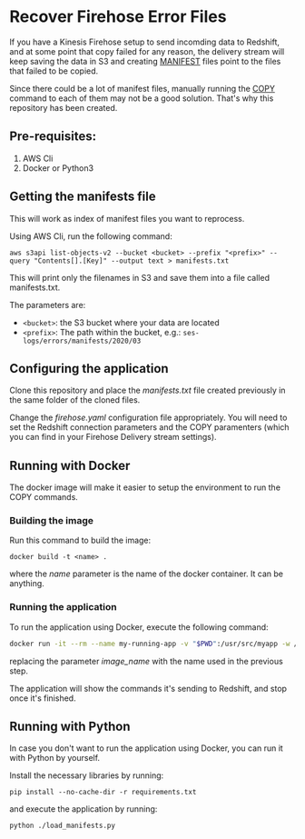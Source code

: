 # Recover Firehose Error Files

If you have a Kinesis Firehose setup to send incomding data to Redshift, and at some point that copy failed for any reason, the delivery stream will keep saving the data in S3 and creating [MANIFEST](https://docs.aws.amazon.com/redshift/latest/dg/loading-data-files-using-manifest.html) files point to the files  that failed to be copied.

Since there could be a lot of manifest files, manually running the [COPY](https://docs.aws.amazon.com/redshift/latest/dg/tutorial-loading-run-copy.html) command to each of them may not be a good solution. That's why this repository has been created.



## Pre-requisites:

1. AWS Cli
2. Docker or Python3



## Getting the manifests file

This will work as index of manifest files you want to reprocess.

Using AWS Cli, run the following command:

`aws s3api list-objects-v2 --bucket <bucket> --prefix "<prefix>" --query "Contents[].[Key]" --output text > manifests.txt`

This will print only the filenames in S3 and save them into a file called manifests.txt.

The parameters are:

- `<bucket>`: the S3 bucket where your data are located 
- `<prefix>`: The path within the bucket, e.g.: `ses-logs/errors/manifests/2020/03`



## Configuring the application

Clone this repository and place the _manifests.txt_ file created previously in the same folder of the cloned files.

Change the _firehose.yaml_ configuration file appropriately. You will need to set the Redshift connection parameters and the COPY paramenters (which you can find in your Firehose Delivery stream settings).



## Running with Docker

The docker image will make it easier to setup the environment to run the COPY commands. 



### Building the image

Run this command to build the image:

`docker build -t <name> .` 

where the _name_ parameter is the name of the docker container. It can be anything.



### Running the application

To run the application using Docker, execute the following command:

```bash
docker run -it --rm --name my-running-app -v "$PWD":/usr/src/myapp -w /usr/src/myapp <image_name>
```

replacing the parameter _image_name_ with the name used in the previous step. 

The application will show the commands it's sending to Redshift, and stop once it's finished.



## Running with Python

In case you don't want to run the application using Docker, you can run it with Python by yourself.

Install the necessary libraries by running:

`pip install --no-cache-dir -r requirements.txt`

and execute the application by running:

`python ./load_manifests.py`